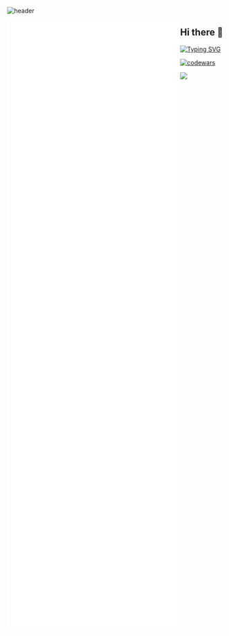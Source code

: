 ![header](https://capsule-render.vercel.app/api?type=waving&color=gradient&height=256&section=header&text=Hello%20World!&fontSize=75&animation=fadeIn&fontAlignY=38&desc=&descAlignY=51&descAlign=62)

[<img align="left" width="400" alt="if you see this, it means my metrics are not working" src="https://github.com/teuchezh/teuchezh/blob/main/github-metrics.svg">](https://github.com/Nilian-Nikolay)

## Hi there 👋

[![Typing SVG](https://readme-typing-svg.herokuapp.com?color=%2336BCF7&lines=Frontend+Developer+student)](https://git.io/typing-svg)

[![codewars](https://www.codewars.com/users/niliano/badges/small)](https://www.codewars.com/users/username) 

![](https://github-profile-summary-cards.vercel.app/api/cards/repos-per-language?username=daniilshat&theme=solarized_dark)







<!--
**Nilian-Nikolay/Nilian-Nikolay** is a ✨ _special_ ✨ repository because its `README.md` (this file) appears on your GitHub profile.

Here are some ideas to get you started:

- 🔭 I’m currently working on ...
- 🌱 I’m currently learning ...
- 👯 I’m looking to collaborate on ...
- 🤔 I’m looking for help with ...
- 💬 Ask me about ...
- 📫 How to reach me: ...
- 😄 Pronouns: ...
- ⚡ Fun fact: ...
-->
